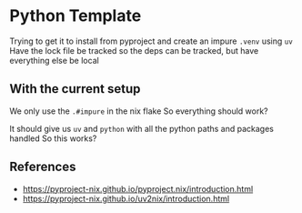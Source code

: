 # Python Template

Trying to get it to install from pyproject and create an impure `.venv` using `uv`
Have the lock file be tracked so the deps can be tracked, but have everything else be local

## With the current setup
We only use the `.#impure` in the nix flake
So everything should work?

It should give us `uv` and `python` with all the python paths and packages handled
So this works?

## References
- https://pyproject-nix.github.io/pyproject.nix/introduction.html
- https://pyproject-nix.github.io/uv2nix/introduction.html
